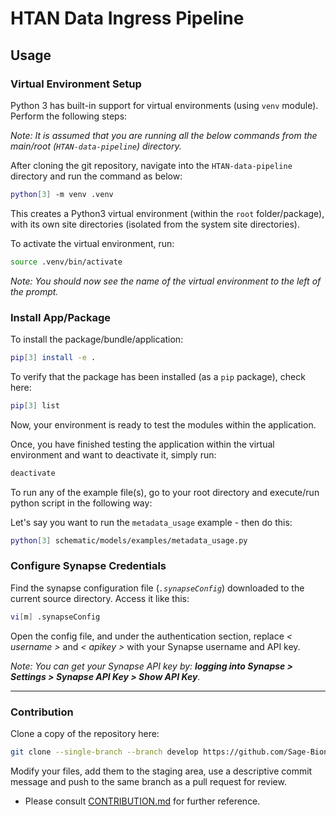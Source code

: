 # HTAN Data Ingress Pipeline

## Usage

### Virtual Environment Setup

Python 3 has built-in support for virtual environments (using `venv` module). Perform the following steps:

_Note: It is assumed that you are running all the below commands from the main/root (`HTAN-data-pipeline`) directory._

After cloning the git repository, navigate into the `HTAN-data-pipeline` directory and run the command as below:

```bash
python[3] -m venv .venv
```

This creates a Python3 virtual environment (within the `root` folder/package), with its own site directories (isolated from the system site directories).

To activate the virtual environment, run:

```bash
source .venv/bin/activate
```

_Note: You should now see the name of the virtual environment to the left of the prompt._

### Install App/Package

To install the package/bundle/application:

```bash
pip[3] install -e .
```

To verify that the package has been installed (as a `pip` package), check here:

```bash
pip[3] list
```

Now, your environment is ready to test the modules within the application.

Once, you have finished testing the application within the virtual environment and want to deactivate it, simply run:

```bash
deactivate
```

To run any of the example file(s), go to your root directory and execute/run python script in the following way:

Let's say you want to run the `metadata_usage` example - then do this:

```bash
python[3] schematic/models/examples/metadata_usage.py
```

### Configure Synapse Credentials

Find the synapse configuration file (_`.synapseConfig`_) downloaded to the current source directory. Access it like this:

```bash
vi[m] .synapseConfig
```

Open the config file, and under the authentication section, replace _< username >_ and _< apikey >_ with your Synapse username and API key.

_Note: You can get your Synapse API key by: **logging into Synapse > Settings > Synapse API Key > Show API Key**_.

----

### Contribution

Clone a copy of the repository here:
      
```bash
git clone --single-branch --branch develop https://github.com/Sage-Bionetworks/HTAN-data-pipeline.git
```

Modify your files, add them to the staging area, use a descriptive commit message and push to the same branch as a pull request for review.

* Please consult [CONTRIBUTION.md](https://github.com/Sage-Bionetworks/HTAN-data-pipeline/blob/develop/CONTRIBUTION.md) for further reference.
